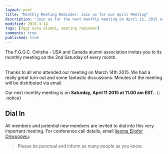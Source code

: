 ```yaml
---
layout: post
title: "Monthly Meeting Reminder: Join us for our April Meeting"
description: "Join us for the next monthly meeting on April 11, 2015 at 11am EST."
modified: 2015-3-14
tags: [fggc osha alumni, meeting reminder]
comments: true
published: true
---
```


The F.G.G.C. Onitsha - USA and Canada alumni association invites you to its monthly meeting on the 2nd Saturday of every month. 

<br>
Thanks to all who attended our meeting on March 14th 2015. We had a really great turn out and some fantastic discussions. Minutes of the meeting will be distributed via email.

Our next monthly meeting is on **Saturday, April 11 2015 at 11.00 am EST.**. 
{: .notice} 

## Dial In 
All members and potential new members are invited to dial into this very important meeting. For conference call details, email [Ijeoma Ejiofor Onwuogwu](#mailto:ijeoma.ejiofor@fggconitsha.com).

> Please be punctual and inform as many people as you know.
